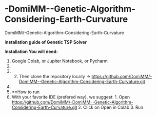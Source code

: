 # -DomiMM--Genetic-Algorithm-Considering-Earth-Curvature
 DomiMM/-Genetic-Algorithm-Considering-Earth-Curvature

**Installation guide of Genetic TSP Solver**

**Installation You will need:**
1. Google Colab, or Jupiter Notebook, or Pycharm 
2. 
3. 2. Then clone the repository locally → https://github.com/DomiMM/-DomiMM--Genetic-Algorithm-Considering-Earth-Curvature.git 
4. 
5. **How to run
6. With your favorite IDE (prefered way), we suggest: 1. Open https://github.com/DomiMM/-DomiMM--Genetic-Algorithm-Considering-Earth-Curvature.git 2. Click on Open in Colab 3. Run
